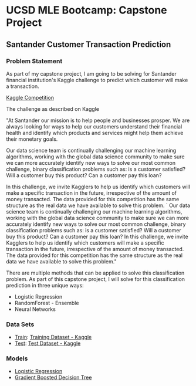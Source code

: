# UCSD MLE Bootcamp: Capstone Project
## Santander Customer Transaction Prediction
### Problem Statement
As part of my capstone project, I am going to be solving for Santander financial institution's 
Kaggle challenge to predict which customer will make a transaction.

[Kaggle Competition](https://www.kaggle.com/competitions/santander-customer-transaction-prediction/overview)

The challenge as described on Kaggle

"At Santander our mission is to help people and businesses prosper. We are always 
looking for ways to help our customers understand their financial health and identify 
which products and services might help them achieve their monetary goals.

Our data science team is continually challenging our machine learning algorithms, working 
with the global data science community to make sure we can more accurately identify new 
ways to solve our most common challenge, binary classification problems such as: is a 
customer satisfied? Will a customer buy this product? Can a customer pay this loan?

In this challenge, we invite Kagglers to help us identify which customers will make 
a specific transaction in the future, irrespective of the amount of money transacted. The 
data provided for this competition has the same structure as the real data we have 
available to solve this problem.
`
Our data science team is continually challenging our machine learning algorithms, working 
with the global data science community to make sure we can more accurately identify new 
ways to solve our most common challenge, binary classification problems such as: is a 
customer satisfied? Will a customer buy this product? Can a customer pay this loan?
In this challenge, we invite Kagglers to help us identify which customers will make a 
specific transaction in the future, irrespective of the amount of money transacted. The 
data provided for this competition has the same structure as the real data we have 
available to solve this problem."

There are multiple methods that can be applied to solve this classification problem. As 
part of this capstone project, I will solve for this classification prediction in three
unique ways:

* Logistic Regression
* RandomForest - Ensemble
* Neural Networks

### Data Sets
* [Train](train.csv): [Training Dataset - Kaggle](https://www.kaggle.com/competitions/santander-customer-transaction-prediction/data)
* [Test](test.csv): [Test Dataset - Kaggle](https://www.kaggle.com/competitions/santander-customer-transaction-prediction/data)

### Models
* [Logistic Regression](https://console.paperspace.com/matety/notebook/rxiffwniix2lodp?file=Logistic_Regression_Model.ipynb)
* [Gradient Boosted Decision Tree](https://console.paperspace.com/matety/notebook/rzvt4hm6g0x5u2n?file=Gradient_Boosted_DecisionTree_Model.ipynb)
